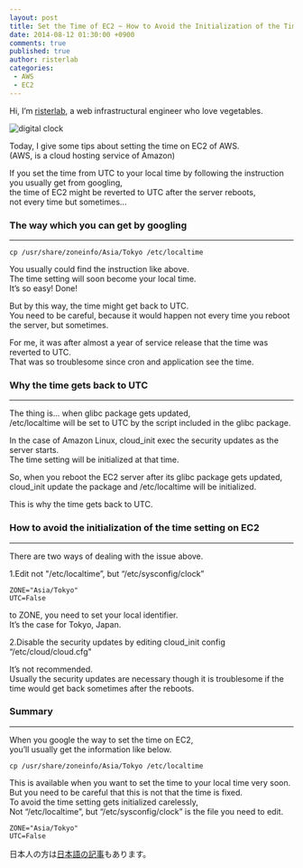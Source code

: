 ```yaml
---
layout: post
title: Set the Time of EC2 ~ How to Avoid the Initialization of the Time Setting ~
date: 2014-08-12 01:30:00 +0900
comments: true
published: true
author: risterlab
categories: 
 - AWS
 - EC2
---
```


Hi, I’m [risterlab](http://diary.risterlab.com), a web infrastructural engineer who love vegetables.   
  
![digital clock](http://blog.branch4.pw/images/2014/07/degital_clock.jpg)  
  
Today, I give some tips about setting the time on EC2 of AWS.  
(AWS, is a cloud hosting service of Amazon)
  
If you set the time from UTC to your local time by following the instruction you usually get from googling,  
the time of EC2 might be reverted to UTC after the server reboots,   
not every time but sometimes...  

<!-- more --> 

### The way which you can get by googling  
----------
  
`cp /usr/share/zoneinfo/Asia/Tokyo /etc/localtime`  
  
You usually could find the instruction like above.  
The time setting will soon become your local time.    
It’s so easy! Done!  
  
But by this way, the time might get back to UTC.  
You need to be careful, because it would happen not every time you reboot the server, but sometimes.  
  
For me, it was after almost a year of service release that the time was reverted to UTC.   
That was so troublesome since cron and application see the time.  
    
### Why the time gets back to UTC  
----------
  
The thing is... when glibc package gets updated,  
/etc/localtime will be set to UTC by the script included in the glibc package.  
  
In the case of Amazon Linux, cloud_init exec the security updates as the server starts.  
The time setting will be initialized at that time.   

So, when you reboot the EC2 server after its glibc package gets updated,  
cloud_init update the package and /etc/localtime will be initialized.  
  
This is why the time gets back to UTC.  

### How to avoid the initialization of the time setting on EC2  
----------
  
There are two ways of dealing with the issue above.  
  
1.Edit not "/etc/localtime”, but “/etc/sysconfig/clock”  

```
ZONE="Asia/Tokyo"
UTC=False
```
to ZONE, you need to set your local identifier.  
It’s the case for Tokyo, Japan.  
  
2.Disable the security updates by editing cloud_init config “/etc/cloud/cloud.cfg"
  
It’s not recommended.  
Usually the security updates are necessary though it is troublesome if the time would get back sometimes after the reboots.   

### Summary
----------
  
When you google the way to set the time on EC2,  
you’ll usually get the information like below.  
  
`cp /usr/share/zoneinfo/Asia/Tokyo /etc/localtime`  
  
This is available when you want to set the time to your local time very soon.  
But you need to be careful that this is not that the time is fixed.  
To avoid the time setting gets initialized carelessly,  
Not “/etc/localtime”, but “/etc/sysconfig/clock” is the file you need to edit.  
  
```
ZONE="Asia/Tokyo"
UTC=False
```
  
日本人の方は[日本語の記事](http://blog.branch4.pw/blog/2014/07/12/fix-the-time-on-ec2/
)もあります。

<script type="text/javascript" language="javascript">
  num = Math.floor( Math.random() * 6 );
  document.write( aff[ num ]);
</script>
